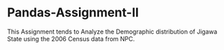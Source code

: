 # Pandas-Assignment-II
This Assignment tends to Analyze the Demographic distribution of Jigawa State using the 2006 Census data from NPC.
